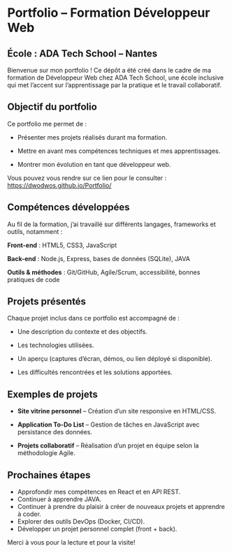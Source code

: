 # Portfolio – Formation Développeur Web

## École : ADA Tech School – Nantes

Bienvenue sur mon portfolio !
Ce dépôt a été créé dans le cadre de ma formation de Développeur Web chez ADA Tech School, une école inclusive qui met l’accent sur l’apprentissage par la pratique et le travail collaboratif.

## Objectif du portfolio

Ce portfolio me permet de :

 - Présenter mes projets réalisés durant ma formation.

 - Mettre en avant mes compétences techniques et mes apprentissages.

 - Montrer mon évolution en tant que développeur web.

Vous pouvez vous rendre sur ce lien pour le consulter : https://dwodwos.github.io/Portfolio/

## Compétences développées

Au fil de la formation, j’ai travaillé sur différents langages, frameworks et outils, notamment :

**Front-end** : HTML5, CSS3, JavaScript

**Back-end** : Node.js, Express, bases de données (SQLite), JAVA

**Outils & méthodes** : Git/GitHub, Agile/Scrum, accessibilité, bonnes pratiques de code

## Projets présentés

Chaque projet inclus dans ce portfolio est accompagné de :

 - Une description du contexte et des objectifs.

 - Les technologies utilisées.

 - Un aperçu (captures d’écran, démos, ou lien déployé si disponible).

 - Les difficultés rencontrées et les solutions apportées.

## Exemples de projets

 - **Site vitrine personnel** – Création d’un site responsive en HTML/CSS.

 - **Application To-Do List** – Gestion de tâches en JavaScript avec persistance des données.

 - **Projets collaboratif** – Réalisation d’un projet en équipe selon la méthodologie Agile.


## Prochaines étapes

 - Approfondir mes compétences en React et en API REST.
 - Continuer à apprendre JAVA.
 - Continuer à prendre du plaisir à créer de nouveaux projets et apprendre à coder.
 - Explorer des outils DevOps (Docker, CI/CD).
 - Développer un projet personnel complet (front + back).

Merci à vous pour la lecture et pour la visite!

